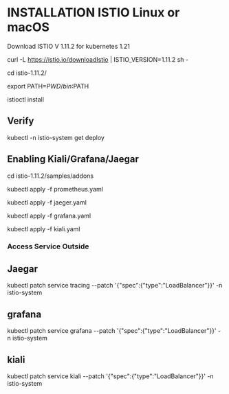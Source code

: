 # INSTALLATION ISTIO Linux or macOS

Download ISTIO V 1.11.2 for kubernetes 1.21

curl -L https://istio.io/downloadIstio | ISTIO_VERSION=1.11.2  sh -

cd istio-1.11.2/


export PATH=$PWD/bin:$PATH


istioctl install

## Verify 

kubectl -n istio-system get deploy



## Enabling Kiali/Grafana/Jaegar

cd istio-1.11.2/samples/addons

kubectl apply -f prometheus.yaml

kubectl apply -f jaeger.yaml

kubectl apply -f grafana.yaml

kubectl apply -f kiali.yaml



### Access Service Outside 

## Jaegar

kubectl patch service tracing --patch '{"spec":{"type":"LoadBalancer"}}' -n istio-system




## grafana

kubectl patch service grafana --patch '{"spec":{"type":"LoadBalancer"}}' -n istio-system




## kiali

kubectl patch service kiali --patch '{"spec":{"type":"LoadBalancer"}}' -n istio-system










